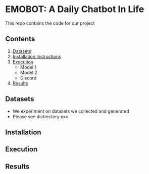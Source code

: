 # EMOBOT: A Daily Chatbot In Life
This repo contains the code for our project
## Contents
1. [Datasets](##Datasets)
2. [Installation Instructions](##Installation)
3. [Execution](##Execution)
   - Model 1
   - Model 2
   - Discord
5. [Results](##Results)
## Datasets
* We experiment on datasets we collected and generated
* Please see dictrectory xxx
## Installation
## Execution
## Results

